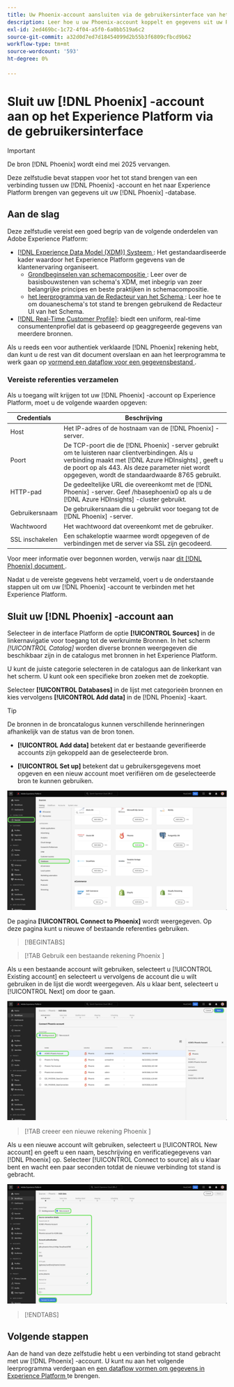 ```yaml
---
title: Uw Phoenix-account aansluiten via de gebruikersinterface van het Experience Platform
description: Leer hoe u uw Phoenix-account koppelt en gegevens uit uw Phoenix-database naar het Experience Platform brengt via de gebruikersinterface.
exl-id: 2ed469bc-1c72-4f04-a5f0-6a0bb519a6c2
source-git-commit: a32d0d7ed7d18454099d2b55b3f6809cfbcd9b62
workflow-type: tm+mt
source-wordcount: '593'
ht-degree: 0%

---
```


# Sluit uw [!DNL Phoenix] -account aan op het Experience Platform via de gebruikersinterface

>[!IMPORTANT]
>
>De bron [!DNL Phoenix] wordt eind mei 2025 vervangen.

Deze zelfstudie bevat stappen voor het tot stand brengen van een verbinding tussen uw [!DNL Phoenix] -account en het naar Experience Platform brengen van gegevens uit uw [!DNL Phoenix] -database.

## Aan de slag

Deze zelfstudie vereist een goed begrip van de volgende onderdelen van Adobe Experience Platform:

* [[!DNL Experience Data Model (XDM)]  Systeem ](../../../../../xdm/home.md): Het gestandaardiseerde kader waardoor het Experience Platform gegevens van de klantenervaring organiseert.
   * [ Grondbeginselen van schemacompositie ](../../../../../xdm/schema/composition.md): Leer over de basisbouwstenen van schema&#39;s XDM, met inbegrip van zeer belangrijke principes en beste praktijken in schemacompositie.
   * [ het leerprogramma van de Redacteur van het Schema ](../../../../../xdm/tutorials/create-schema-ui.md): Leer hoe te om douaneschema&#39;s tot stand te brengen gebruikend de Redacteur UI van het Schema.
* [[!DNL Real-Time Customer Profile]](../../../../../profile/home.md): biedt een uniform, real-time consumentenprofiel dat is gebaseerd op geaggregeerde gegevens van meerdere bronnen.

Als u reeds een voor authentiek verklaarde [!DNL Phoenix] rekening hebt, dan kunt u de rest van dit document overslaan en aan het leerprogramma te werk gaan op [ vormend een dataflow voor een gegevensbestand ](../../dataflow/databases.md).

### Vereiste referenties verzamelen

Als u toegang wilt krijgen tot uw [!DNL Phoenix] -account op Experience Platform, moet u de volgende waarden opgeven:

| Credentials | Beschrijving |
| --- | --- |
| Host | Het IP-adres of de hostnaam van de [!DNL Phoenix] -server. |
| Poort | De TCP-poort die de [!DNL Phoenix] -server gebruikt om te luisteren naar clientverbindingen. Als u verbinding maakt met [!DNL Azure HDInsights] , geeft u de poort op als 443. Als deze parameter niet wordt opgegeven, wordt de standaardwaarde 8765 gebruikt. |
| HTTP-pad | De gedeeltelijke URL die overeenkomt met de [!DNL Phoenix] -server. Geef /hbasephoenix0 op als u de [!DNL Azure HDInsights] -cluster gebruikt. |
| Gebruikersnaam | De gebruikersnaam die u gebruikt voor toegang tot de [!DNL Phoenix] -server. |
| Wachtwoord | Het wachtwoord dat overeenkomt met de gebruiker. |
| SSL inschakelen | Een schakeloptie waarmee wordt opgegeven of de verbindingen met de server via SSL zijn gecodeerd. |

Voor meer informatie over begonnen worden, verwijs naar [ dit  [!DNL Phoenix]  document ](https://python-phoenixdb.readthedocs.io/en/latest/api.html).

Nadat u de vereiste gegevens hebt verzameld, voert u de onderstaande stappen uit om uw [!DNL Phoenix] -account te verbinden met het Experience Platform.

## Sluit uw [!DNL Phoenix] -account aan

Selecteer in de interface Platform de optie **[!UICONTROL Sources]** in de linkernavigatie voor toegang tot de werkruimte Bronnen. In het scherm *[!UICONTROL Catalog]* worden diverse bronnen weergegeven die beschikbaar zijn in de catalogus met bronnen in het Experience Platform.

U kunt de juiste categorie selecteren in de catalogus aan de linkerkant van het scherm. U kunt ook een specifieke bron zoeken met de zoekoptie.

Selecteer **[!UICONTROL Databases]** in de lijst met categorieën bronnen en kies vervolgens **[!UICONTROL Add data]** in de [!DNL Phoenix] -kaart.

>[!TIP]
>
>De bronnen in de broncatalogus kunnen verschillende herinneringen afhankelijk van de status van de bron tonen.
> 
>* **[!UICONTROL Add data]** betekent dat er bestaande geverifieerde accounts zijn gekoppeld aan de geselecteerde bron.
>
>* **[!UICONTROL Set up]** betekent dat u gebruikersgegevens moet opgeven en een nieuw account moet verifiëren om de geselecteerde bron te kunnen gebruiken.

![ de broncatalogus op het Experience Platform UI met de Phoenix geselecteerde bronkaart.](../../../../images/tutorials/create/phoenix/catalog.png)

De pagina **[!UICONTROL Connect to Phoenix]** wordt weergegeven. Op deze pagina kunt u nieuwe of bestaande referenties gebruiken.

>[!BEGINTABS]

>[!TAB  Gebruik een bestaande rekening Phoenix ]

Als u een bestaande account wilt gebruiken, selecteert u [!UICONTROL Existing account] en selecteert u vervolgens de account die u wilt gebruiken in de lijst die wordt weergegeven. Als u klaar bent, selecteert u [!UICONTROL Next] om door te gaan.

![ een lijst van voor authentiek verklaarde Phoenix- gegevensbestandrekeningen die reeds in uw organisatie bestaan.](../../../../images/tutorials/create/phoenix/existing.png)

>[!TAB  creeer een nieuwe rekening Phoenix ]

Als u een nieuwe account wilt gebruiken, selecteert u [!UICONTROL New account] en geeft u een naam, beschrijving en verificatiegegevens van [!DNL Phoenix] op. Selecteer [!UICONTROL Connect to source] als u klaar bent en wacht een paar seconden totdat de nieuwe verbinding tot stand is gebracht.

![ de nieuwe rekeningsinterface waar u authentificatiegeloofsbrieven kunt verstrekken en een rekening tot stand brengen Phoenix.](../../../../images/tutorials/create/phoenix/new.png)

>[!ENDTABS]

## Volgende stappen

Aan de hand van deze zelfstudie hebt u een verbinding tot stand gebracht met uw [!DNL Phoenix] -account. U kunt nu aan het volgende leerprogramma verdergaan en [ een dataflow vormen om gegevens in Experience Platform ](../../dataflow/databases.md) te brengen.
